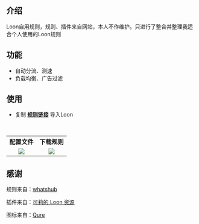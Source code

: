## 介绍
Loon自用规则，规则、插件来自网站，本人不作维护。只进行了整合并整理我适合个人使用的Loon规则

## 功能
- 自动分流、测速
- 负载均衡、广告过滤

## 使用
- 复制 **[规则链接](https://raw.githubusercontent.com/dqzboy/Loon_Script/main/conf/loon.conf)** 导入Loon

<br/>
<table>
    <tr>
      <td width="50%" align="center"><b>配置文件</b></td>
      <td width="50%" align="center"><b>下载规则</b></td>
    </tr>
    <tr>
        <td width="50%" align="center"><img src="https://github.com/user-attachments/assets/518b4c0f-e6bb-4cf1-89df-416b3375bf2f?raw=true"></td>
        <td width="50%" align="center"><img src=https://github.com/user-attachments/assets/73bd376b-a88e-4113-b681-8e262de7e264?raw=true"></td>
    </tr>
</table>

## 感谢
规则来自：[whatshub](https://whatshub.top/loon)

插件来自：[可莉的 Loon 资源](https://gitlab.com/lodepuly/vpn_tool)

图标来自：[Qure](https://github.com/Koolson/Qure)
